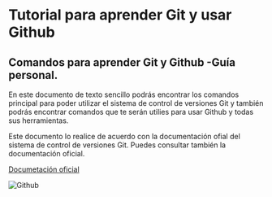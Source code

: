 # Tutorial para aprender Git y usar Github
## Comandos para aprender Git y Github -Guía personal.

En este documento de texto sencillo podrás encontrar los comandos principal para poder 
utilizar el sistema de control de versiones Git y también podrás encontrar comandos que te serán 
utilies para usar Github y todas sus herramientas.

Este documento lo realice de acuerdo con la documentación ofial del sistema de control de versiones Git.
Puedes consultar también la documentación oficial.

[Documetación oficial](https://git-scm.com/book/es/v2/Fundamentos-de-Git-Obteniendo-un-repositorio-Git)

![Github](https://miro.medium.com/max/1366/1*mtsk3fQ_BRemFidhkel3dA.png)
